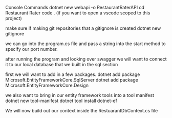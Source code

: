 Console Commands
dotnet new webapi -o RestaurantRaterAPI
cd Restaurant Rater
code . (if you want to open a vscode scoped to this project)

make sure if making git repositories that a gitignore is created
dotnet new gitignore

we can go into the program.cs file and pass a string into the start method to specify our port number.

after running the program and looking over swagger we will want to connect it to our local database that we built in the sql section

first we will want to add in a few packages.
dotnet add package Microsoft.EntityFrameworkCore.SqlServer
dotnet add package Microsoft.EntityFrameworkCore.Design

we also want to bring in our entity framework tools into a tool manifest
dotnet new tool-manifest
dotnet tool install dotnet-ef

We will now build out our context inside the RestuarantDbContext.cs file


